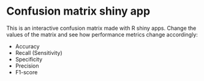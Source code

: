 # Confusion matrix shiny app

This is an interactive confusion matrix made with R shiny apps. Change the values of the matrix and see how performance metrics change accordingly:

- Accuracy
- Recall (Sensitivity)
- Specificity
- Precision
- F1-score



